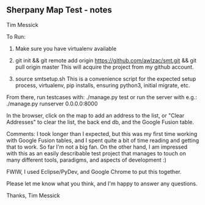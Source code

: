 Sherpany Map Test - notes
---------------------
Tim Messick 


To Run:
1) Make sure you have virtualenv available

2) git init && git remote add origin https://github.com/awlzac/smt.git && git pull origin master
This will acquire the project from my github account.

3) source smtsetup.sh
This is a convenience script for the expected setup process, virtualenv, pip installs, ensuring python3, initial migrate, etc.


From there, run testcases with: ./manage.py test
or run the server with e.g.: ./manage.py runserver 0.0.0.0:8000

In the browser, click on the map to add an address to the list, or "Clear Addresses" to clear the list, the back end db, and the Google Fusion table.



Comments:
I took longer than I expected, but this was my first time working with Google Fusion tables, and I spent quite a bit of time reading and getting that to work.  So far I'm not a big fan.  On the other hand, I am impressed with this as an easily describable test project that manages to touch on many different tools, paradigms, and aspects of development :)

FWIW, I used Eclipse/PyDev, and Google Chrome to put this together.

Please let me know what you think, and I'm happy to answer any questions.

Thanks,
Tim Messick


